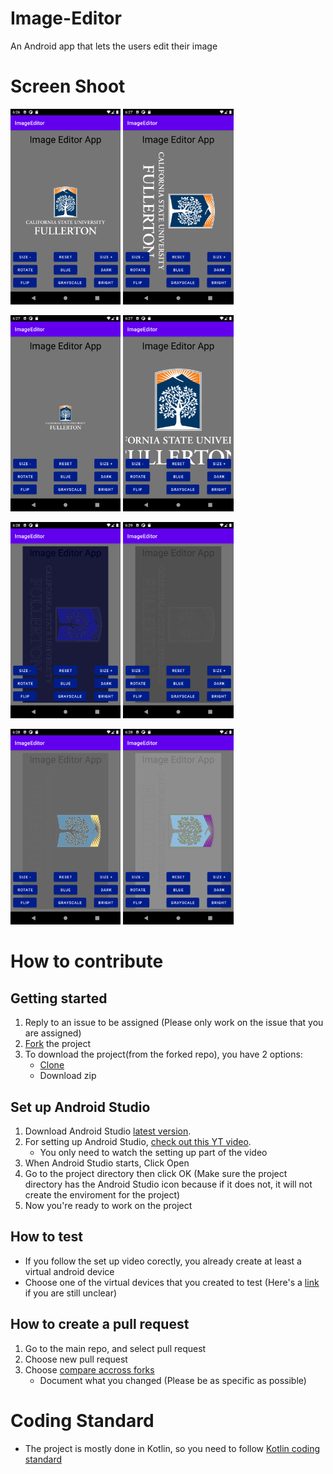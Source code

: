 # Image-Editor
An Android app that lets the users edit their image

# Screen Shoot
<img src="/Pic/UI.png" width="35%">         <img src="/Pic/Rotate.png" width="35%">


<img src="/Pic/Size-.png" width="35%">         <img src="/Pic/Size+.png" width="35%">


<img src="/Pic/Blue.png" width="35%">         <img src="/Pic/GrayScale.png" width="35%">


<img src="/Pic/Dark.png" width="35%">        <img src="/Pic/Bright.png" width="35%">


# How to contribute
## Getting started
1. Reply to an issue to be assigned (Please only work on the issue that you are assigned)
2. [Fork](https://docs.github.com/en/get-started/quickstart/fork-a-repo) the project
3. To download the project(from the forked repo), you have 2 options:
   - [Clone](https://docs.github.com/en/github/writing-on-github/getting-started-with-writing-and-formatting-on-github/basic-writing-and-formatting-syntax)
   - Download zip
## Set up Android Studio
1. Download Android Studio [latest version](https://developer.android.com/studio).
2. For setting up Android Studio, [check out this YT video](https://www.youtube.com/watch?v=fis26HvvDII).
   - You only need to watch the setting up part of the video
3. When Android Studio starts, Click Open
4. Go to the project directory then click OK (Make sure the project directory has the Android Studio icon because if it does not, it will not create the enviroment for the project)
5. Now you're ready to work on the project  
## How to test
+ If you follow the set up video corectly, you already create at least a virtual android device
+ Choose one of the virtual devices that you created to test (Here's a [link](https://developer.android.com/studio/run/emulator) if you are still unclear)
## How to create a pull request
1. Go to the main repo, and select pull request
2. Choose new pull request
3. Choose [compare accross forks](https://docs.github.com/en/pull-requests/collaborating-with-pull-requests/proposing-changes-to-your-work-with-pull-requests/creating-a-pull-request-from-a-fork)
    - Document what you changed (Please be as specific as possible)
# Coding Standard
- The project is mostly done in Kotlin, so you need to follow [Kotlin coding standard](https://developer.android.com/kotlin/style-guide)
